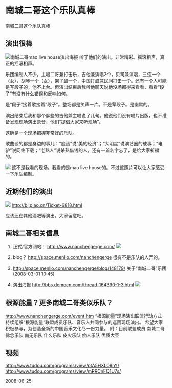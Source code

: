 # 南城二哥这个乐队真棒

南城二哥这个乐队真棒

## 演出很棒

![南城二哥mao live house演出海报](http://fp.menllo.com/upfile/a/670c5bd9-eb8c-4c97-8b93-f28cedf0d4f0/2008/06/13/200806131525463281.jpg)
听了他们的演出。非常精彩。摇滚相声，真正的摇滚相声。

乐团编制人不少，主唱二哥兼打击乐，吉他兼演唱2个，贝司兼演唱，三弦一个（女），胡琴一个（女），架子鼓一个，中国打鼓兼民间打击一个。还有一个人可能是写段子的，他不上台。但演出结束后我听他聊天说他没场都得来看看，看看“段子”有没有什么错误和反响如何。

是“段子”接着歌接着“段子”。整场都是笑声一片。不是荤段子。是幽默的。

演出结束后我和那个胖些的吉他兼主唱说了几句。他说他们没有唱片出版，也不准备发现现场演出录音，他们“提倡大家来听现场”。

这确是一个现场把握非常好的乐队。

歌曲谈的都是身边的事儿：“脸蛋”说“美的经济”；“大明星”说演艺圈的破事；“电驴”说网络下载；“老熟人”说杀熟借钱的人，还有一首名字忘了，是给大家祈福的。


![](http://fgetimg.menllo.com/pic/0/550/413/menllofiles/photos/a/670c5bd9-eb8c-4c97-8b93-f28cedf0d4f0/2008/03/24/6155b2e175ce4e7ebbe588fc3192fbc8.jpg)
这不是我看的现场。我看的是mao live house的。不过这照片可以让大家感受一下乐队编制。

## 近期他们的演出
![](http://img.piao.cn/project/68/6818_b1.jpg)
http://bj.piao.cn/Ticket-6818.html

应该还在其他酒吧等演出。大家留意吧。

## 南城二哥相关信息

1. 正式/官方网站！ http://www.nanchengerge.com/
   ![](http://www.nanchengerge.com/images/400x600.jpg)

1. blog？ http://space.menllo.com/nanchengerge
   很有不是乐队的人弄的。

1. http://space.menllo.com/nanchengerge/blog/148179/
   关于“南城二哥”乐团 (2008-03-01 10:45)


1. 演出海报
   http://bbs.democn.com/thread-164390-1-3.html
   ![](http://images.mosh.cn/a/0/0/w/95a37fab44edff3ed6eb55bdda14783f.jpg)
## 根源能量？更多南城二哥类似乐队？

http://www.nanchengerge.com/event.htm
“根源能量”现场演出联盟行动方式
持续组织“根源能量”联盟成员乐队、音乐人共同参与的巡回现场演出。
希望大家积极参与，为创造全新的中国音乐文化尽一份力量。
附：目前联盟成员
南城二哥       佛念乐队             南无乐队
什么乐队       皮火乐队             痴人乐队
优质大豆  

## 视频
http://www.tudou.com/programs/view/ptA5HXL09nY/
http://www.tudou.com/programs/view/mRRCnFQ1U7s/


2008-06-25